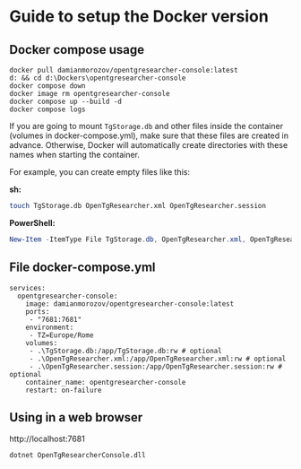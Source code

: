 # Guide to setup the Docker version

## Docker compose usage
```
docker pull damianmorozov/opentgresearcher-console:latest
d: && cd d:\Dockers\opentgresearcher-console
docker compose down
docker image rm opentgresearcher-console
docker compose up --build -d
docker compose logs
```

If you are going to mount `TgStorage.db` and other files inside the container (volumes in docker-compose.yml), make sure that these files are created in advance. Otherwise, Docker will automatically create directories with these names when starting the container.

For example, you can create empty files like this:

**sh:**
```sh
touch TgStorage.db OpenTgResearcher.xml OpenTgResearcher.session
```

**PowerShell:**
```powershell
New-Item -ItemType File TgStorage.db, OpenTgResearcher.xml, OpenTgResearcher.session
```



## File docker-compose.yml
```
services:
  opentgresearcher-console:
    image: damianmorozov/opentgresearcher-console:latest
    ports:
     - "7681:7681"
    environment:
     - TZ=Europe/Rome
    volumes:
     - .\TgStorage.db:/app/TgStorage.db:rw # optional
     - .\OpenTgResearcher.xml:/app/OpenTgResearcher.xml:rw # optional
     - .\OpenTgResearcher.session:/app/OpenTgResearcher.session:rw # optional
    container_name: opentgresearcher-console
    restart: on-failure
```

## Using in a web browser
http://localhost:7681
```
dotnet OpenTgResearcherConsole.dll
```
